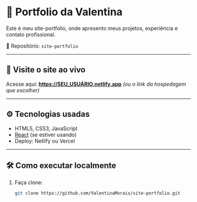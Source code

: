# 🌟 Portfolio da Valentina

Este é meu site-portfolio, onde apresento meus projetos, experiência e contato profissional.

📂 Repositório: `site-portfolio`

---

## 🔗 Visite o site ao vivo

Acesse aqui: **https://SEU_USUÁRIO.netlify.app** *(ou o link da hospedagem que escolher)*

---


## ⚙️ Tecnologias usadas

- HTML5, CSS3, JavaScript  
- [React](https://reactjs.org/) (se estiver usando)  
- Deploy: Netlify ou Vercel

---

## 🛠️ Como executar localmente

1. Faça clone:
   ```bash
   git clone https://github.com/ValentinaMorais/site-portfolio.git
